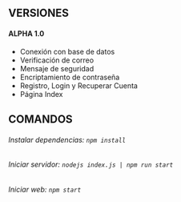 ## VERSIONES

#### ALPHA 1.0

* Conexión con base de datos
* Verificación de correo
* Mensaje de seguridad
* Encriptamiento de contraseña
* Registro, Login y Recuperar Cuenta
* Página Index

## COMANDOS

###### Instalar dependencias: ``npm install``

###### Iniciar servidor: ``nodejs index.js | npm run start``

###### Iniciar web: ``npm start``
